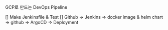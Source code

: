 GCP로 만드는 DevOps Pipeline

[] Make Jenkinsfile & Test
[] Github -> Jenkins => docker image & helm chart => github => ArgoCD => Deployment
